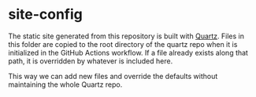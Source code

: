 # site-config
The static site generated from this repository is built with [Quartz](https://quartz.jzhao.xyz).
Files in this folder are copied to the root directory of the quartz repo when
it is initialized in the GitHub Actions workflow. If a file already exists
along that path, it is overridden by whatever is included here.

This way we can add new files and override the defaults without maintaining
the whole Quartz repo.
